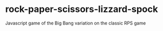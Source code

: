 # rock-paper-scissors-lizzard-spock
Javascript game of the Big Bang variation on the classic RPS game
